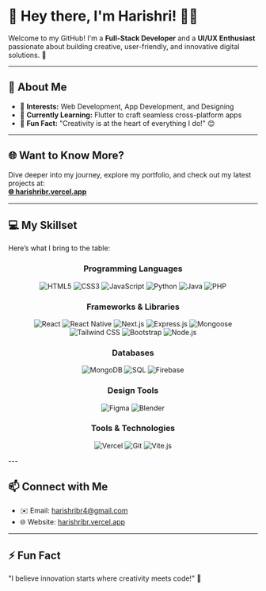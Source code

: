 # 👋 Hey there, I'm Harishri! 👨‍💻

Welcome to my GitHub! I'm a **Full-Stack Developer** and a **UI/UX Enthusiast** passionate about building creative, user-friendly, and innovative digital solutions. 🚀  

---

## 🌟 About Me  
- 👀 **Interests:** Web Development, App Development, and Designing  
- 🌱 **Currently Learning:** Flutter to craft seamless cross-platform apps  
- 🎨 **Fun Fact:** "Creativity is at the heart of everything I do!" 😊  

---

## 🌐 Want to Know More?  
Dive deeper into my journey, explore my portfolio, and check out my latest projects at:  
**[🌐 harishribr.vercel.app](https://harishribr.vercel.app/)**  

---

## 💻 My Skillset  
Here’s what I bring to the table:  
<div align="center">
  
### **Programming Languages**  
<p align="center">
  <img src="https://img.shields.io/badge/HTML5-E34F26?style=flat-square&logo=html5&logoColor=white" alt="HTML5"/>
  <img src="https://img.shields.io/badge/CSS3-1572B6?style=flat-square&logo=css3&logoColor=white" alt="CSS3"/>
  <img src="https://img.shields.io/badge/JavaScript-F7DF1E?style=flat-square&logo=javascript&logoColor=black" alt="JavaScript"/>
  <img src="https://img.shields.io/badge/Python-3776AB?style=flat-square&logo=python&logoColor=white" alt="Python"/>
  <img src="https://img.shields.io/badge/Java-007396?style=flat-square&logo=java&logoColor=white" alt="Java"/>
  <img src="https://img.shields.io/badge/PHP-777BB4?style=flat-square&logo=php&logoColor=white" alt="PHP"/>
</p>

### **Frameworks & Libraries**  
<p align="center">
  <img src="https://img.shields.io/badge/React-61DAFB?style=flat-square&logo=react&logoColor=black" alt="React"/>
  <img src="https://img.shields.io/badge/React%20Native-61DAFB?style=flat-square&logo=react&logoColor=black" alt="React Native"/>
  <img src="https://img.shields.io/badge/Next.js-000000?style=flat-square&logo=next.js&logoColor=white" alt="Next.js"/>
  <img src="https://img.shields.io/badge/Express.js-404D59?style=flat-square&logo=express&logoColor=white" alt="Express.js"/>
  <img src="https://img.shields.io/badge/Mongoose-880000?style=flat-square&logo=mongoose&logoColor=white" alt="Mongoose"/>
  <img src="https://img.shields.io/badge/Tailwind_CSS-38B2AC?style=flat-square&logo=tailwind-css&logoColor=white" alt="Tailwind CSS"/>
  <img src="https://img.shields.io/badge/Bootstrap-563D7C?style=flat-square&logo=bootstrap&logoColor=white" alt="Bootstrap"/>
  <img src="https://img.shields.io/badge/Node.js-339933?style=flat-square&logo=nodedotjs&logoColor=white" alt="Node.js"/>

</p>

### **Databases**  
<p align="center">
  <img src="https://img.shields.io/badge/MongoDB-47A248?style=flat-square&logo=mongodb&logoColor=white" alt="MongoDB"/>
  <img src="https://img.shields.io/badge/SQL-336791?style=flat-square&logo=postgresql&logoColor=white" alt="SQL"/>
  <img src="https://img.shields.io/badge/Firebase-FFCA28?style=flat-square&logo=firebase&logoColor=black" alt="Firebase"/>

</p>

### **Design Tools**  
<p align="center">
  <img src="https://img.shields.io/badge/Figma-F24E1E?style=flat-square&logo=figma&logoColor=white" alt="Figma"/>
  <img src="https://img.shields.io/badge/Blender-F5792A?style=flat-square&logo=blender&logoColor=white" alt="Blender"/>
</p>

### **Tools & Technologies**  
<p align="center">
  <img src="https://img.shields.io/badge/Vercel-000000?style=flat-square&logo=vercel&logoColor=white" alt="Vercel"/>
  <img src="https://img.shields.io/badge/Git-F05032?style=flat-square&logo=git&logoColor=white" alt="Git"/>
  <img src="https://img.shields.io/badge/Vite-646CFF?style=flat-square&logo=vite&logoColor=white" alt="Vite.js"/>

</p>
</div>
---

## 📫 Connect with Me  
- ✉️ Email: [harishribr4@gmail.com](mailto:harishribr4@gmail.com)  
- 🌐 Website: [harishribr.vercel.app](https://harishribr.vercel.app/)  

---

## ⚡ Fun Fact  
"I believe innovation starts where creativity meets code!" 🌟  

